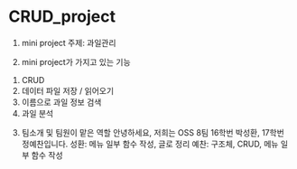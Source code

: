 # CRUD_project

1. mini project 주제: 과일관리 

2. mini project가 가지고 있는 기능
1) CRUD
2) 데이터 파일 저장 / 읽어오기
3) 이름으로 과일 정보 검색
4) 과일 분석

3. 팀소개 및 팀원이 맡은 역할
안녕하세요, 저희는 OSS 8팀 16학번 박성환, 17학번 정예찬입니다.
성환: 메뉴 일부 함수 작성, 글로 정리
예찬: 구조체, CRUD, 메뉴 일부 함수 작성
